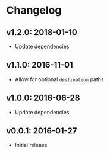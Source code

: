 # Changelog

## v1.2.0: 2018-01-10

- Update dependencies

## v1.1.0: 2016-11-01

- Allow for optional `destination` paths

## v1.0.0: 2016-06-28

- Update dependencies

## v0.0.1: 2016-01-27

- Initial release
